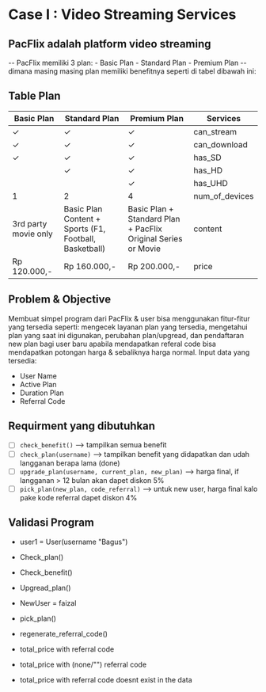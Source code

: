 # Case I : Video Streaming Services
## PacFlix adalah platform video streaming
-- PacFlix memiliki 3 plan: 
    - Basic Plan
    - Standard Plan
    - Premium Plan
-- dimana masing masing plan memiliki benefitnya seperti di tabel dibawah ini:
## Table Plan
| **Basic Plan**       | **Standard Plan**                                       | **Premium Plan**                                               | **Services**   |
|----------------------|---------------------------------------------------------|----------------------------------------------------------------|----------------|
| ✓                    | ✓                                                       | ✓                                                              | can_stream     |
| ✓                    | ✓                                                       | ✓                                                              | can_download   |
| ✓                    | ✓                                                       | ✓                                                              | has_SD         |
|                      | ✓                                                       | ✓                                                              | has_HD         |
|                      |                                                         | ✓                                                              | has_UHD        |
| 1                    | 2                                                       | 4                                                              | num_of_devices |
| 3rd party movie only | Basic Plan Content + Sports  (F1, Football, Basketball) | Basic Plan + Standard Plan +  PacFlix Original Series or Movie | content        |
| Rp 120.000,-         | Rp 160.000,-                                            | Rp 200.000,-                                                   | price          |

## Problem & Objective
Membuat simpel program dari PacFlix & user bisa menggunakan fitur-fitur yang tersedia seperti: mengecek layanan plan yang tersedia, mengetahui plan yang saat ini digunakan, perubahan plan/upgread, dan pendaftaran new plan bagi user baru apabila mendapatkan referal code bisa mendapatkan potongan harga & sebaliknya harga normal.
Input data yang tersedia:
- User Name
- Active Plan
- Duration Plan
- Referral Code

## Requirment yang dibutuhkan
- [ ] `check_benefit()` --> tampilkan semua benefit
- [ ] `check_plan(username)` --> tampilkan benefit yang didapatkan dan udah langganan berapa lama (done)
- [ ] `upgrade_plan(username, current_plan, new_plan)` --> harga final, if langganan > 12 bulan akan dapet diskon 5% 
- [ ] `pick_plan(new_plan, code_referral)` --> untuk new user, harga final kalo pake kode referral dapet diskon 4%

## Validasi Program
- user1 = User(username "Bagus")
- Check_plan()
- Check_benefit()
- Upgread_plan()

- NewUser = faizal
- pick_plan()
- regenerate_referral_code()
- total_price with referral code
- total_price with (none/"") referral code
- total_price with referral code doesnt exist in the data
